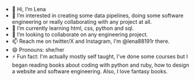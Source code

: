 - 👋 Hi, I’m Lena
- 👀 I’m interested in creating some data pipelines, doing some software engineering or really collaborating with any project at all.
- 🌱 I’m currently learning html, css, python and sql.
- 💞️ I’m looking to collaborate on any engineering project.
- 📫 Reach me on twitter/X and Instagram, I'm @lena88191r there.
- 😄 Pronouns: she/her
- ⚡ Fun fact: I'm actually mostly self taught, I've done some courses but I began reading books about coding with python and ruby, how to design a website and software engineering. Also, I love fantasy books.

<!---
lena88191r/lena88191r is a ✨ special ✨ repository because its `README.md` (this file) appears on your GitHub profile.
You can click the Preview link to take a look at your changes.
--->
